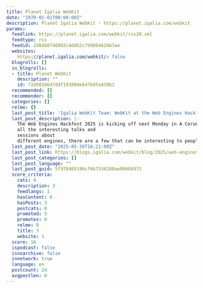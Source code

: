 ```yaml
---
title: Planet Igalia WebKit
date: "1970-01-01T00:00:00Z"
description: Planet Igalia WebKit - https://planet.igalia.com/webkit
params:
  feedlink: https://planet.igalia.com/webkit/rss20.xml
  feedtype: rss
  feedid: 2d04b0746902c4dd62c79986462663ae
  websites:
    https://planet.igalia.com/webkit/: false
  blogrolls: []
  in_blogrolls:
  - title: Planet WebKit
    description: ""
    id: f2d90166d7ddf19389de647b9fe439b2
  recommended: []
  recommender: []
  categories: []
  relme: {}
  last_post_title: 'Igalia WebKit Team: WebKit at the Web Engines Hackfest 2025'
  last_post_description: |-
    The Web Engines Hackfest 2025 is kicking off next Monday in A Coruña and among
    all the interesting talks and
    sessions about
    different engines, there are a few that can be interesting to people
  last_post_date: "2025-05-30T16:21:00Z"
  last_post_link: https://blogs.igalia.com/webkit/blog/2025/web-engines-hackfest/
  last_post_categories: []
  last_post_language: ""
  last_post_guid: 5f978405196cf6b7536188ae00684972
  score_criteria:
    cats: 0
    description: 3
    feedlangs: 1
    hasContent: 0
    hasPosts: 3
    postcats: 0
    promoted: 5
    promotes: 0
    relme: 0
    title: 3
    website: 1
  score: 16
  ispodcast: false
  isnoarchive: false
  innetwork: true
  language: en
  postcount: 24
  avgpostlen: 0
---
```

